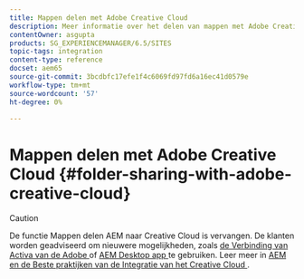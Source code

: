 ```yaml
---
title: Mappen delen met Adobe Creative Cloud
description: Meer informatie over het delen van mappen met Adobe Creative Cloud
contentOwner: asgupta
products: SG_EXPERIENCEMANAGER/6.5/SITES
topic-tags: integration
content-type: reference
docset: aem65
source-git-commit: 3bcdbfc17efe1f4c6069fd97fd6a16ec41d0579e
workflow-type: tm+mt
source-wordcount: '57'
ht-degree: 0%

---
```



# Mappen delen met Adobe Creative Cloud {#folder-sharing-with-adobe-creative-cloud}

>[!CAUTION]
>
>De functie Mappen delen AEM naar Creative Cloud is vervangen. De klanten worden geadviseerd om nieuwere mogelijkheden, zoals [ de Verbinding van Activa van de Adobe ](https://helpx.adobe.com/enterprise/using/adobe-asset-link.html) of [ AEM Desktop app ](https://experienceleague.adobe.com/docs/experience-manager-desktop-app/using/using.html) te gebruiken. Leer meer in [ AEM en de Beste praktijken van de Integratie van het Creative Cloud ](/help/assets/aem-cc-integration-best-practices.md).

<!-- TBD: This article is removed from TOC and is not published. The functionality does not exist.

Adobe Experience Manager (AEM) Assets lets you share folders containing assets with Adobe Creative Cloud users. For details on how to configure Adobe Marketing Cloud to let you share assets with Adobe Creative Cloud, see [Configuring Assets-Creative Cloud integration](/help/sites-administering/configure-assets-cc-integration.md).

1. In the Assets console, select a folder to share with Creative Cloud.

   ![chlimage_1-139](assets/chlimage_1-139.png)

1. From the toolbar, click **Share**.

   ![chlimage_1-140](assets/chlimage_1-140.png)

1. From the list, select the **Adobe Creative Cloud** option.

   ![chlimage_1-141](assets/chlimage_1-141.png)

1. In the **Creative Cloud Sharing** page, add the user to share the folder with and then click **Save**.

   ![chlimage_1-142](assets/chlimage_1-142.png)

1. Click **Ok** to close the confirmation message.
1. Log on to Creative Cloud with the credentials of the user you shared the folder with. The shared folder is available in Creative Cloud.
-->
